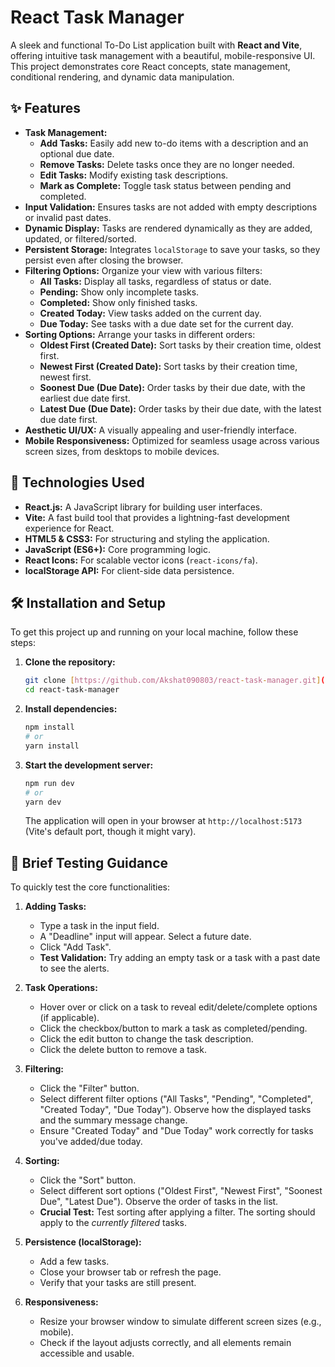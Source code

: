 # React Task Manager

A sleek and functional To-Do List application built with **React and Vite**, offering intuitive task management with a beautiful, mobile-responsive UI. This project demonstrates core React concepts, state management, conditional rendering, and dynamic data manipulation.

## ✨ Features

* **Task Management:**
    * **Add Tasks:** Easily add new to-do items with a description and an optional due date.
    * **Remove Tasks:** Delete tasks once they are no longer needed.
    * **Edit Tasks:** Modify existing task descriptions.
    * **Mark as Complete:** Toggle task status between pending and completed.
* **Input Validation:** Ensures tasks are not added with empty descriptions or invalid past dates.
* **Dynamic Display:** Tasks are rendered dynamically as they are added, updated, or filtered/sorted.
* **Persistent Storage:** Integrates `localStorage` to save your tasks, so they persist even after closing the browser.
* **Filtering Options:** Organize your view with various filters:
    * **All Tasks:** Display all tasks, regardless of status or date.
    * **Pending:** Show only incomplete tasks.
    * **Completed:** Show only finished tasks.
    * **Created Today:** View tasks added on the current day.
    * **Due Today:** See tasks with a due date set for the current day.
* **Sorting Options:** Arrange your tasks in different orders:
    * **Oldest First (Created Date):** Sort tasks by their creation time, oldest first.
    * **Newest First (Created Date):** Sort tasks by their creation time, newest first.
    * **Soonest Due (Due Date):** Order tasks by their due date, with the earliest due date first.
    * **Latest Due (Due Date):** Order tasks by their due date, with the latest due date first.
* **Aesthetic UI/UX:** A visually appealing and user-friendly interface.
* **Mobile Responsiveness:** Optimized for seamless usage across various screen sizes, from desktops to mobile devices.

## 🚀 Technologies Used

* **React.js:** A JavaScript library for building user interfaces.
* **Vite:** A fast build tool that provides a lightning-fast development experience for React.
* **HTML5 & CSS3:** For structuring and styling the application.
* **JavaScript (ES6+):** Core programming logic.
* **React Icons:** For scalable vector icons (`react-icons/fa`).
* **localStorage API:** For client-side data persistence.

## 🛠️ Installation and Setup

To get this project up and running on your local machine, follow these steps:

1.  **Clone the repository:**
    ```bash
    git clone [https://github.com/Akshat090803/react-task-manager.git](https://github.com/Akshat090803/react-task-manager.git)
    cd react-task-manager
    ```

2.  **Install dependencies:**
    ```bash
    npm install
    # or
    yarn install
    ```

3.  **Start the development server:**
    ```bash
    npm run dev
    # or
    yarn dev
    ```

    The application will open in your browser at `http://localhost:5173` (Vite's default port, though it might vary).

## 🧪 Brief Testing Guidance

To quickly test the core functionalities:

1.  **Adding Tasks:**
    * Type a task in the input field.
    * A "Deadline" input will appear. Select a future date.
    * Click "Add Task".
    * **Test Validation:** Try adding an empty task or a task with a past date to see the alerts.

2.  **Task Operations:**
    * Hover over or click on a task to reveal edit/delete/complete options (if applicable).
    * Click the checkbox/button to mark a task as completed/pending.
    * Click the edit button to change the task description.
    * Click the delete button to remove a task.

3.  **Filtering:**
    * Click the "Filter" button.
    * Select different filter options ("All Tasks", "Pending", "Completed", "Created Today", "Due Today"). Observe how the displayed tasks and the summary message change.
    * Ensure "Created Today" and "Due Today" work correctly for tasks you've added/due today.

4.  **Sorting:**
    * Click the "Sort" button.
    * Select different sort options ("Oldest First", "Newest First", "Soonest Due", "Latest Due"). Observe the order of tasks in the list.
    * **Crucial Test:** Test sorting after applying a filter. The sorting should apply to the *currently filtered* tasks.

5.  **Persistence (localStorage):**
    * Add a few tasks.
    * Close your browser tab or refresh the page.
    * Verify that your tasks are still present.

6.  **Responsiveness:**
    * Resize your browser window to simulate different screen sizes (e.g., mobile).
    * Check if the layout adjusts correctly, and all elements remain accessible and usable.

